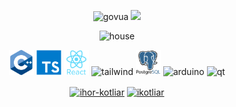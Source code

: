 <p align="center"> <img src="https://komarev.com/ghpvc/?username=govua&label=Profile%20views&color=0e75b6&style=flat" alt="govua" /> <img src="https://custom-icon-badges.demolab.com/badge/Windows-0078D6?logo=windows11&logoColor=white" /> </p>

<p align="center"> <img src="https://i.pinimg.com/736x/92/f2/e4/92f2e4543a80430161528de728dfbccb.jpg" alt="house" height="30%" width="30%" /> </p>

<p align="center"> <img src="https://raw.githubusercontent.com/devicons/devicon/master/icons/cplusplus/cplusplus-original.svg" alt="cplusplus" width="40" height="40"/> <img src="https://raw.githubusercontent.com/devicons/devicon/master/icons/typescript/typescript-original.svg" alt="typescript" width="40" height="40"/> <img src="https://raw.githubusercontent.com/devicons/devicon/master/icons/react/react-original-wordmark.svg" alt="react" width="40" height="40"/> <img src="https://www.vectorlogo.zone/logos/tailwindcss/tailwindcss-icon.svg" alt="tailwind" width="40" height="40"/> <img src="https://raw.githubusercontent.com/devicons/devicon/master/icons/postgresql/postgresql-original-wordmark.svg" alt="postgresql" width="40" height="40"/> <img src="https://cdn.worldvectorlogo.com/logos/arduino-1.svg" alt="arduino" width="40" height="40"/> <img src="https://upload.wikimedia.org/wikipedia/commons/0/0b/Qt_logo_2016.svg" alt="qt" width="40" height="40"/> </p>

<p align="center">
<a href="https://linkedin.com/in/ihor-kotliar" target="blank"><img align="center" src="https://raw.githubusercontent.com/rahuldkjain/github-profile-readme-generator/master/src/images/icons/Social/linked-in-alt.svg" alt="ihor-kotliar" height="30" width="40" /></a>
<a href="https://www.youtube.com/c/ikotliar" target="blank"><img align="center" src="https://raw.githubusercontent.com/rahuldkjain/github-profile-readme-generator/master/src/images/icons/Social/youtube.svg" alt="ikotliar" height="30" width="40" /></a>
</p>

<!--
**govUA/govUA** is a ✨ _special_ ✨ repository because its `README.md` (this file) appears on your GitHub profile.

Here are some ideas to get you started:

- 🔭 I’m currently working on ...
- 🌱 I’m currently learning ...
- 👯 I’m looking to collaborate on ...
- 🤔 I’m looking for help with ...
- 💬 Ask me about ...
- 📫 How to reach me: ...
- 😄 Pronouns: ...
- ⚡ Fun fact: ...
-->
